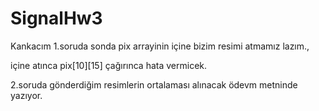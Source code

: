 # SignalHw3
Kankacım 1.soruda sonda pix arrayinin içine bizim resimi atmamız lazım.,


içine atınca pix[10][15] çağırınca hata vermicek.


2.soruda gönderdiğim resimlerin ortalaması alınacak ödevm metninde yazıyor.
